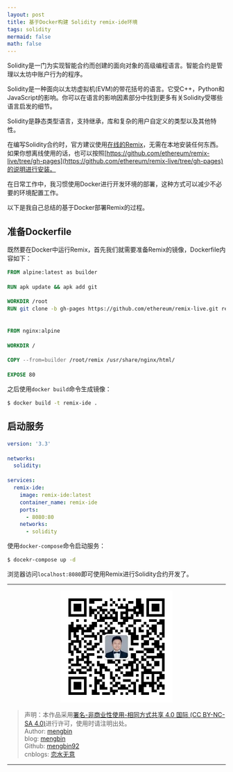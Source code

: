 ```yaml
---
layout: post
title: 基于Docker构建 Solidity remix-ide环境
tags: solidity
mermaid: false
math: false
---
```


Solidity是一门为实现智能合约而创建的面向对象的高级编程语言。智能合约是管理以太坊中账户行为的程序。  

Solidity是一种面向以太坊虚拟机(EVM)的带花括号的语言。它受C++，Python和JavaScript的影响。你可以在语言的影响因素部分中找到更多有关Solidity受哪些语言启发的细节。  

Solidity是静态类型语言，支持继承，库和复杂的用户自定义的类型以及其他特性。  

在编写Solidity合约时，官方建议使用[在线的Remix](https://remix.ethereum.org/)，无需在本地安装任何东西。如果你想离线使用的话，也可以按照[https://github.com/ethereum/remix-live/tree/gh-pages](https://github.com/ethereum/remix-live/tree/gh-pages)的说明进行安装。  

在日常工作中，我习惯使用Docker进行开发环境的部署，这种方式可以减少不必要的环境配置工作。  

以下是我自己总结的基于Docker部署Remix的过程。  

## 准备Dockerfile  

既然要在Docker中运行Remix，首先我们就需要准备Remix的镜像，Dockerfile内容如下：  

```dockerfile
FROM alpine:latest as builder

RUN apk update && apk add git

WORKDIR /root
RUN git clone -b gh-pages https://github.com/ethereum/remix-live.git remix && cd remix && rm -rf .git


FROM nginx:alpine

WORKDIR /

COPY --from=builder /root/remix /usr/share/nginx/html/

EXPOSE 80
```  

之后使用`docker build`命令生成镜像：  

```bash
$ docker build -t remix-ide .
```

## 启动服务  

```yaml
version: '3.3'

networks:
  solidity:

services:
  remix-ide:
    image: remix-ide:latest
    container_name: remix-ide
    ports:
      - 8080:80
    networks:
      - solidity
```

使用`docker-compose`命令启动服务：  

```bash
$ docekr-compose up -d
```  

浏览器访问`localhost:8080`即可使用Remix进行Solidity合约开发了。  

---

<div align="center">
  <img src="../img/qrcode_wechat.jpg" alt="孟斯特">
</div>

> 声明：本作品采用[署名-非商业性使用-相同方式共享 4.0 国际 (CC BY-NC-SA 4.0)](https://creativecommons.org/licenses/by-nc-sa/4.0/deed.zh)进行许可，使用时请注明出处。  
> Author: [mengbin](mengbin1992@outlook.com)  
> blog: [mengbin](https://mengbin.top)  
> Github: [mengbin92](https://mengbin92.github.io/)  
> cnblogs: [恋水无意](https://www.cnblogs.com/lianshuiwuyi/)  

---
